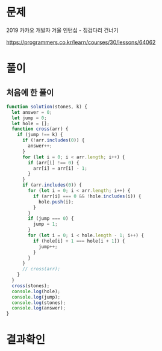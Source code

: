 <h1>문제</h1>
2019 카카오 개발자 겨울 인턴십 - 징검다리 건너기

https://programmers.co.kr/learn/courses/30/lessons/64062



<h1>풀이</h1>
<h2>처음에 한 풀이</h2>

```jsx
function solution(stones, k) {
  let answer = 0;
  let jump = 0;
  let hole = [];
  function cross(arr) {
    if (jump !== k) {
      if (!arr.includes(0)) {
        answer++;
      }
      for (let i = 0; i < arr.length; i++) {
        if (arr[i] !== 0) {
          arr[i] = arr[i] - 1;
        }
      }
      if (arr.includes(0)) {
        for (let i = 0; i < arr.length; i++) {
          if (arr[i] === 0 && !hole.includes(i)) {
            hole.push(i);
          }
        }
        if (jump === 0) {
          jump = 1;
        }
        for (let i = 0; i < hole.length - 1; i++) {
          if (hole[i] + 1 === hole[i + 1]) {
            jump++;
          }
        }
      }
      // cross(arr);
    }
  }
  cross(stones);
  console.log(hole);
  console.log(jump);
  console.log(stones);
  console.log(answer);
}
```

<h1>결과확인</h1>

